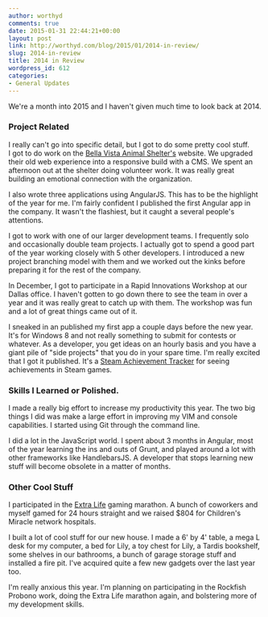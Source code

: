 ```yaml
---
author: worthyd
comments: true
date: 2015-01-31 22:44:21+00:00
layout: post
link: http://worthyd.com/blog/2015/01/2014-in-review/
slug: 2014-in-review
title: 2014 in Review
wordpress_id: 612
categories:
- General Updates
---
```


We're a month into 2015 and I haven't given much time to look back at 2014.  



### Project Related

I really can't go into specific detail, but I got to do some pretty cool stuff.  
I got to do work on the [Bella Vista Animal Shelter's](http://bellavista-animalshelter.org/) website.  We upgraded their old web experience into a responsive build with a CMS.  We spent an afternoon out at the shelter doing volunteer work. It was really great building an emotional connection with the organization.

I also wrote three applications using AngularJS.  This has to be the highlight of the year for me.  I'm fairly confident I published the first Angular app in the company.  It wasn't the flashiest, but it caught a several people's attentions.

I got to work with one of our larger development teams.  I frequently solo and occasionally double team projects.  I actually got to spend a good part of the year working closely with 5 other developers.  I introduced a new project branching model with them and we worked out the kinks before preparing it for the rest of the company.  

In December, I got to participate in a Rapid Innovations Workshop at our Dallas office.  I haven't gotten to go down there to see the team in over a year and it was really great to catch up with them. The workshop was fun and a lot of great things came out of it.

I sneaked in an published my first app a couple days before the new year.  It's for Windows 8 and not really something to submit for contests or whatever.  As a developer, you get ideas on an hourly basis and you have a giant pile of "side projects" that you do in your spare time.  I'm  really excited that I got it published. It's a [Steam Achievement Tracker](http://steamachievementtracker.com) for seeing achievements in Steam games. 


### Skills I Learned or Polished.


I made a really big effort to increase my productivity this year.  The two big things I did was make a large effort in improving my VIM and console capabilities.  I started using Git through the command line.

I did a lot in the JavaScript world.  I spent about 3 months in Angular, most of the year learning the ins and outs of Grunt, and played around a lot with other frameworks like HandlebarsJS.
A developer that stops learning new stuff will become obsolete in a matter of months.  


### Other Cool Stuff


I participated in the [Extra Life](http://www.extra-life.org/index.cfm?) gaming marathon.  A bunch of coworkers and myself gamed for 24 hours straight and we raised $804 for Children's Miracle network hospitals.

I built a lot of cool stuff for our new house. I made a 6' by 4' table, a mega L desk for my computer, a bed for Lily, a toy chest for Lily, a Tardis bookshelf, some shelves in our bathrooms, a bunch of garage storage stuff and installed a fire pit.  I've acquired quite a few new gadgets over the last year too. 

I'm really anxious this year. I'm planning on participating in the Rockfish Probono work, doing the Extra Life marathon again, and bolstering more of my development skills.
